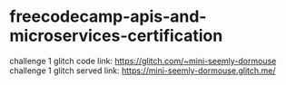 # freecodecamp-apis-and-microservices-certification

challenge 1 glitch code link: https://glitch.com/~mini-seemly-dormouse
challenge 1 glitch served link: https://mini-seemly-dormouse.glitch.me/
